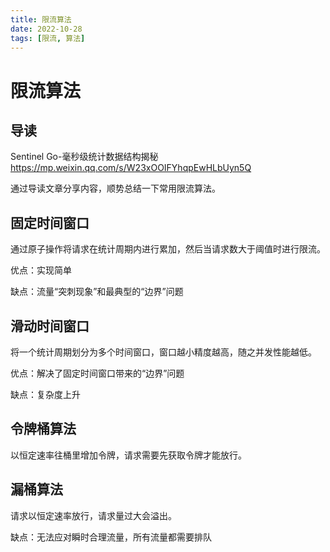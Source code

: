 ```yaml
---
title: 限流算法
date: 2022-10-28
tags: [限流, 算法]
---
```

# 限流算法
## 导读

Sentinel Go-毫秒级统计数据结构揭秘
https://mp.weixin.qq.com/s/W23xOOIFYhqpEwHLbUyn5Q

通过导读文章分享内容，顺势总结一下常用限流算法。

## 固定时间窗口
通过原子操作将请求在统计周期内进行累加，然后当请求数大于阈值时进行限流。

优点：实现简单

缺点：流量“突刺现象”和最典型的“边界”问题
## 滑动时间窗口
将一个统计周期划分为多个时间窗口，窗口越小精度越高，随之并发性能越低。

优点：解决了固定时间窗口带来的“边界”问题

缺点：复杂度上升

## 令牌桶算法
以恒定速率往桶里增加令牌，请求需要先获取令牌才能放行。

## 漏桶算法
请求以恒定速率放行，请求量过大会溢出。

缺点：无法应对瞬时合理流量，所有流量都需要排队